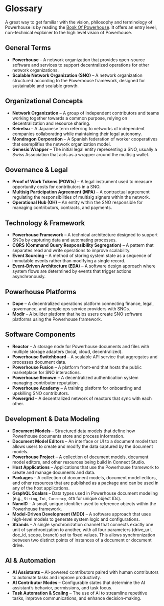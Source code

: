 # Glossary

A great way to get familiar with the vision, philosophy and terminology of Powerhouse is by reading the [Book Of Powerhouse](./docs/bookofpowerhouse/Overview).
It offers an entry level, non-technical explainer to the high level vision of Powerhouse.

## General Terms
- **Powerhouse** – A network organization that provides open-source software and services to support decentralized operations for other network organizations.
- **Scalable Network Organization (SNO)** – A network organization structured according to the Powerhouse framework, designed for sustainable and scalable growth.

## Organizational Concepts
- **Network Organization** – A group of independent contributors and teams working together towards a common purpose, relying on decentralization and resource sharing.
- **Keiretsu** – A Japanese term referring to networks of independent companies collaborating while maintaining their legal autonomy.
- **Mondragon Corporation** – A Spanish federation of worker cooperatives that exemplifies the network organization model.
- **Genesis Wrapper** – The initial legal entity representing a SNO, usually a Swiss Association that acts as a wrapper around the multisig wallet.

## Governance & Legal
- **Proof of Work Tokens (POWts)** – A legal instrument used to measure opportunity costs for contributors in a SNO.
- **Multisig Participation Agreement (MPA)** – A contractual agreement regulating the responsibilities of multisig signers within the network.
- **Operational Hub (OH)** – An entity within the SNO responsible for managing contributors, contracts, and payments.

## Technology & Framework
- **Powerhouse Framework** – A technical architecture designed to support SNOs by capturing data and automating processes.
- **CQRS (Command Query Responsibility Segregation)** – A pattern that separates read and write operations to improve scalability.
- **Event Sourcing** – A method of storing system state as a sequence of immutable events rather than modifying a single record.
- **Event-Driven Architecture (EDA)** – A software design approach where system flows are determined by events that trigger actions asynchronously.

## Powerhouse Platforms
- **Dope** – A decentralized operations platform connecting finance, legal, governance, and people ops service providers with SNOs.
- **Modlr** – A builder platform that helps users create SNO software platforms using the Powerhouse framework.

## Software Components
- **Reactor** – A storage node for Powerhouse documents and files with multiple storage adapters (local, cloud, decentralized).
- **Powerhouse Switchboard** – A scalable API service that aggregates and processes document data.
- **Powerhouse Fusion** – A platform front-end that hosts the public marketplace for SNO interactions.
- **Powerhouse Renown** – A decentralized authentication system managing contributor reputation.
- **Powerhouse Academy** – A training platform for onboarding and upskilling SNO contributors.
- **Powergrid** – A decentralized network of reactors that sync with each other.

## Development & Data Modeling
- **Document Models** – Structured data models that define how Powerhouse documents store and process information.
- **Document Model Editors** – An interface or UI to a document model that allows users to create and modify the data captured by the document models.
- **Powerhouse Project** – A collection of document models, document model editors, and other resources being build in Connect Studio.
- **Host Applications** – Applications that use the Powerhouse framework to create and manage documents and data.
- **Packages** – A collection of document models, document model editors, and other resources that are published as a package and can be used in any of the host applications.
- **GraphQL Scalars** – Data types used in Powerhouse document modeling (e.g., `String`, `Int`, `Currency`, `OID` for unique object IDs).
- **NanoID** – A small, unique identifier used to reference objects within the Powerhouse framework.
- **Model-Driven Development (MDD)** – A software approach that uses high-level models to generate system logic and configurations.
- **Strands** – A single synchronization channel that connects exactly one unit of synchronization to another, with all four parameters (drive_url, doc_id, scope, branch) set to fixed values. This allows synchronization between two distinct points of instances of a document or document drive.

## AI & Automation
- **AI Assistants** – AI-powered contributors paired with human contributors to automate tasks and improve productivity.
- **AI Contributor Modes** – Configurable states that determine the AI assistant’s behavior, permissions, and task focus.
- **Task Automation & Scaling** – The use of AI to streamline repetitive tasks, improve communications, and enhance decision-making.
